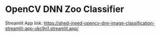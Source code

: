 # OpenCV DNN Zoo Classifier

Streamlit App link: https://ahed-jneed-opencv-dnn-image-classification-streamlit-app-ukc9n1.streamlit.app/
